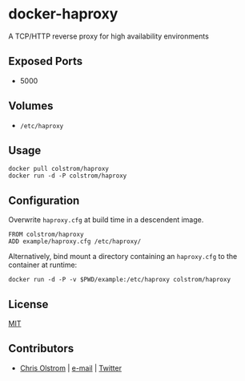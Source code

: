 docker-haproxy
==============

A TCP/HTTP reverse proxy for high availability environments

Exposed Ports
-------------
  * 5000

Volumes
-------
  * `/etc/haproxy`

Usage
-----

```
docker pull colstrom/haproxy
docker run -d -P colstrom/haproxy
```

Configuration
-------------

Overwrite `haproxy.cfg` at build time in a descendent image.

```
FROM colstrom/haproxy
ADD example/haproxy.cfg /etc/haproxy/
```

Alternatively, bind mount a directory containing an `haproxy.cfg` to the container at runtime:

```
docker run -d -P -v $PWD/example:/etc/haproxy colstrom/haproxy
```

License
-------
[MIT](https://tldrlegal.com/license/mit-license)

Contributors
------------
* [Chris Olstrom](https://colstrom.github.io/) | [e-mail](mailto:chris@olstrom.com) | [Twitter](https://twitter.com/ChrisOlstrom)
